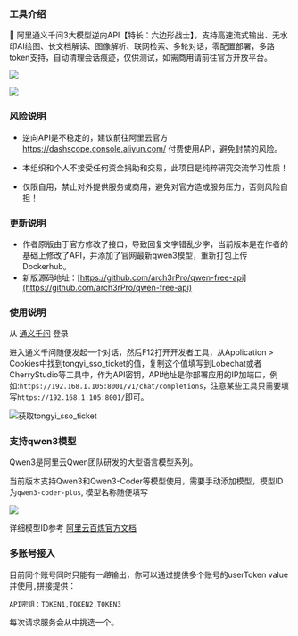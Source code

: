 ### 工具介绍

🚀 阿里通义千问3大模型逆向API【特长：六边形战士】，支持高速流式输出、无水印AI绘图、长文档解读、图像解析、联网检索、多轮对话，零配置部署，多路token支持，自动清理会话痕迹，仅供测试，如需商用请前往官方开放平台。

![](https://cdn.jsdelivr.net/gh/xiaoY233/PicList@main/public/assets/Free-API.png)

![](https://img.shields.io/badge/Copyright-arch3rPro-ff9800?style=flat&logo=github&logoColor=white)

### 风险说明

- 逆向API是不稳定的，建议前往阿里云官方 https://dashscope.console.aliyun.com/ 付费使用API，避免封禁的风险。

- 本组织和个人不接受任何资金捐助和交易，此项目是纯粹研究交流学习性质！

- 仅限自用，禁止对外提供服务或商用，避免对官方造成服务压力，否则风险自担！

### 更新说明

- 作者原版由于官方修改了接口，导致回复文字错乱少字，当前版本是在作者的基础上修改了API，并添加了官网最新qwen3模型，重新打包上传Dockerhub。
- 新版源码地址：[https://github.com/arch3rPro/qwen-free-api](https://github.com/arch3rPro/qwen-free-api)

### 使用说明

从 [通义千问](https://tongyi.aliyun.com/qianwen) 登录

进入通义千问随便发起一个对话，然后F12打开开发者工具，从Application > Cookies中找到tongyi_sso_ticket的值，复制这个值填写到Lobechat或者CherryStudio等工具中，作为API密钥，API地址是你部署应用的IP加端口，例如:`https://192.168.1.105:8001/v1/chat/completions`，注意某些工具只需要填写`https://192.168.1.105:8001/`即可。

![获取tongyi_sso_ticket](https://cdn.jsdelivr.net/gh/LLM-Red-Team/qwen-free-api@master/doc/example-0.png)

### 支持qwen3模型

Qwen3是阿里云Qwen团队研发的大型语言模型系列。

当前版本支持Qwen3和Qwen3-Coder等模型使用，需要手动添加模型，模型ID为`qwen3-coder-plus`, 模型名称随便填写

![](https://cdn.jsdelivr.net/gh/xiaoY233/PicList@main/public/assets/Qwen3-Coder.png)

详细模型ID参考
[阿里云百炼官方文档](https://bailian.console.aliyun.com/?tab=doc#/doc/?type=model&url=https%3A%2F%2Fhelp.aliyun.com%2Fdocument_detail%2F2840914.html&renderType=iframe)


### 多账号接入

目前同个账号同时只能有*一路*输出，你可以通过提供多个账号的userToken value并使用`,`拼接提供：

```
API密钥：TOKEN1,TOKEN2,TOKEN3
```
每次请求服务会从中挑选一个。
